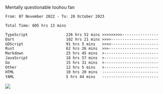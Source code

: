 Mentally questionable touhou fan



<!--START_SECTION:waka-->

```txt
From: 07 November 2022 - To: 28 October 2023

Total Time: 605 hrs 13 mins

TypeScript                 226 hrs 52 mins >>>>>>>>>----------------   37.50 %
Dart                       102 hrs 21 mins >>>>---------------------   16.92 %
GDScript                   91 hrs 5 mins   >>>>---------------------   15.06 %
Rust                       62 hrs 26 mins  >>>----------------------   10.32 %
Markdown                   25 hrs 45 mins  >------------------------   04.26 %
JavaScript                 18 hrs 57 mins  >------------------------   03.13 %
Go                         15 hrs 31 mins  >------------------------   02.57 %
Other                      12 hrs 5 mins   >------------------------   02.00 %
HTML                       10 hrs 20 mins  -------------------------   01.71 %
YAML                       5 hrs 44 mins   -------------------------   00.95 %
```

<!--END_SECTION:waka-->

![](https://cdn.discordapp.com/attachments/825577206696771664/1166420405674856468/win.gif?ex=654a6ca7&is=6537f7a7&hm=84f02d38afcaba0d0e8904ff04caaa8c281686a27d5cdea7403e065ad7b47f78&)
